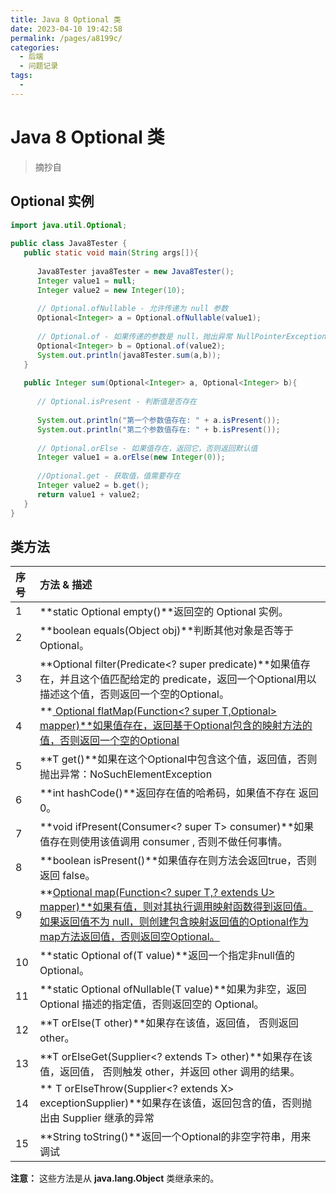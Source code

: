 ```yaml
---
title: Java 8 Optional 类
date: 2023-04-10 19:42:58
permalink: /pages/a8199c/
categories: 
  - 后端
  - 问题记录
tags: 
  - 
---
```


# Java 8 Optional 类

> 摘抄自 
>
> [菜鸟教程]: https://www.runoob.com/java/java8-optional-class.html

## Optional 实例

```java
import java.util.Optional;
 
public class Java8Tester {
   public static void main(String args[]){
   
      Java8Tester java8Tester = new Java8Tester();
      Integer value1 = null;
      Integer value2 = new Integer(10);
        
      // Optional.ofNullable - 允许传递为 null 参数
      Optional<Integer> a = Optional.ofNullable(value1);
        
      // Optional.of - 如果传递的参数是 null，抛出异常 NullPointerException
      Optional<Integer> b = Optional.of(value2);
      System.out.println(java8Tester.sum(a,b));
   }
    
   public Integer sum(Optional<Integer> a, Optional<Integer> b){
    
      // Optional.isPresent - 判断值是否存在
        
      System.out.println("第一个参数值存在: " + a.isPresent());
      System.out.println("第二个参数值存在: " + b.isPresent());
        
      // Optional.orElse - 如果值存在，返回它，否则返回默认值
      Integer value1 = a.orElse(new Integer(0));
        
      //Optional.get - 获取值，值需要存在
      Integer value2 = b.get();
      return value1 + value2;
   }
}
```



## 类方法

| 序号 | 方法 & 描述                                                  |
| :--- | :----------------------------------------------------------- |
| 1    | **static <T> Optional<T> empty()**返回空的 Optional 实例。   |
| 2    | **boolean equals(Object obj)**判断其他对象是否等于 Optional。 |
| 3    | **Optional<T> filter(Predicate<? super <T> predicate)**如果值存在，并且这个值匹配给定的 predicate，返回一个Optional用以描述这个值，否则返回一个空的Optional。 |
| 4    | **<U> Optional<U> flatMap(Function<? super T,Optional<U>> mapper)**如果值存在，返回基于Optional包含的映射方法的值，否则返回一个空的Optional |
| 5    | **T get()**如果在这个Optional中包含这个值，返回值，否则抛出异常：NoSuchElementException |
| 6    | **int hashCode()**返回存在值的哈希码，如果值不存在 返回 0。  |
| 7    | **void ifPresent(Consumer<? super T> consumer)**如果值存在则使用该值调用 consumer , 否则不做任何事情。 |
| 8    | **boolean isPresent()**如果值存在则方法会返回true，否则返回 false。 |
| 9    | **<U>Optional<U> map(Function<? super T,? extends U> mapper)**如果有值，则对其执行调用映射函数得到返回值。如果返回值不为 null，则创建包含映射返回值的Optional作为map方法返回值，否则返回空Optional。 |
| 10   | **static <T> Optional<T> of(T value)**返回一个指定非null值的Optional。 |
| 11   | **static <T> Optional<T> ofNullable(T value)**如果为非空，返回 Optional 描述的指定值，否则返回空的 Optional。 |
| 12   | **T orElse(T other)**如果存在该值，返回值， 否则返回 other。 |
| 13   | **T orElseGet(Supplier<? extends T> other)**如果存在该值，返回值， 否则触发 other，并返回 other 调用的结果。 |
| 14   | **<X extends Throwable> T orElseThrow(Supplier<? extends X> exceptionSupplier)**如果存在该值，返回包含的值，否则抛出由 Supplier 继承的异常 |
| 15   | **String toString()**返回一个Optional的非空字符串，用来调试  |

**注意：** 这些方法是从 **java.lang.Object** 类继承来的。